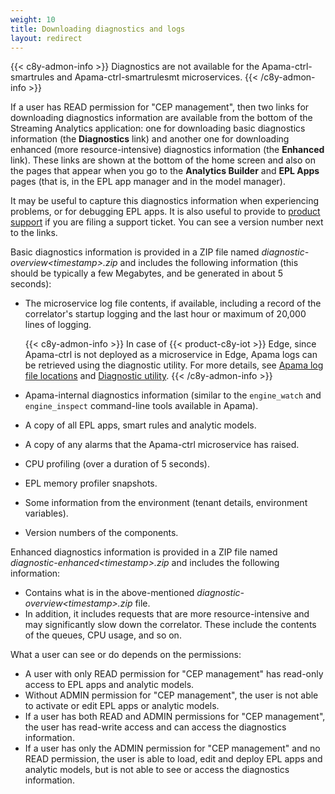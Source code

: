 ```yaml
---
weight: 10
title: Downloading diagnostics and logs
layout: redirect
---
```


{{< c8y-admon-info >}}
Diagnostics are not available for the Apama-ctrl-smartrules and Apama-ctrl-smartrulesmt microservices.
{{< /c8y-admon-info >}}

If a user has READ permission for "CEP management", then two links for downloading diagnostics information are available from the bottom of the Streaming Analytics application: one for downloading basic diagnostics information (the **Diagnostics** link) and another one for downloading enhanced (more resource-intensive) diagnostics information (the **Enhanced** link). These links are shown at the bottom of the home screen and also on the pages that appear when you go to the **Analytics Builder** and **EPL Apps** pages (that is, in the EPL app manager and in the model manager).

It may be useful to capture this diagnostics information when experiencing problems, or for debugging EPL apps. It is also useful to provide to [product support](/additional-resources/contacting-support/) if you are filing a support ticket.
You can see a version number next to the links.

Basic diagnostics information is provided in a ZIP file named *diagnostic-overview&lt;timestamp&gt;.zip* and includes the following information (this should be typically a few Megabytes, and be generated in about 5 seconds):

- The microservice log file contents, if available, including a record of the correlator's startup logging and the last hour or maximum of 20,000 lines of logging.

    {{< c8y-admon-info >}}
  In case of {{< product-c8y-iot >}} Edge, since Apama-ctrl is not deployed as a microservice in Edge, Apama logs can be retrieved using the diagnostic utility. For more details, see [Apama log file locations](/edge/operating-edge/#apama-log-file-locations) and [Diagnostic utility](/edge/operating-edge/#diagnostics).
    {{< /c8y-admon-info >}}

- Apama-internal diagnostics information (similar to the `engine_watch` and `engine_inspect` command-line tools available in Apama).

- A copy of all EPL apps, smart rules and analytic models.

- A copy of any alarms that the Apama-ctrl microservice has raised.

- CPU profiling (over a duration of 5 seconds).

- EPL memory profiler snapshots.

- Some information from the environment (tenant details, environment variables).

- Version numbers of the components.

Enhanced diagnostics information is provided in a ZIP file named *diagnostic-enhanced&lt;timestamp&gt;.zip* and includes the following information:

- Contains what is in the above-mentioned *diagnostic-overview&lt;timestamp&gt;.zip* file.
- In addition, it includes requests that are more resource-intensive and may significantly slow down the correlator. These include the contents of the queues, CPU usage, and so on.

What a user can see or do depends on the permissions:

- A user with only READ permission for "CEP management" has read-only access to EPL apps and analytic models.
- Without ADMIN permission for "CEP management", the user is not able to activate or edit EPL apps or analytic models.
- If a user has both READ and ADMIN permissions for "CEP management", the user has read-write access and can access the diagnostics information.
- If a user has only the ADMIN permission for "CEP management" and no READ permission, the user is able to load, edit and deploy EPL apps and analytic models, but is not able to see or access the diagnostics information.
